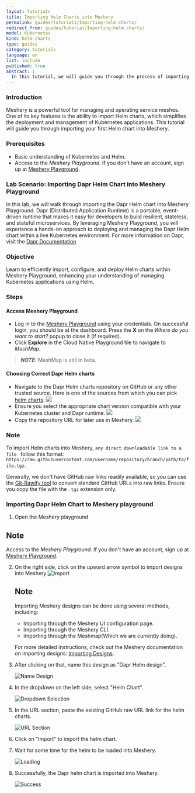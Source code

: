 ```yaml
---
layout: tutorials
title: Importing Helm Charts into Meshery
permalink: guides/tutorials/Importing-helm charts/
redirect_from: guides/tutorial/Importing-helm charts/
model: Kubernetes
kind: helm-charts
type: guides
category: tutorials
language: en
list: include
published: true
abstract: |
  In this tutorial, we will guide you through the process of importing a Helm chart into Meshery. You will learn how to leverage Meshery's capabilities to manage your Kubernetes applications effectively using Helm charts.
---
```

### Introduction

Meshery is a powerful tool for managing and operating service meshes. One of its key features is the ability to import Helm charts, which simplifies the deployment and management of Kubernetes applications. This tutorial will guide you through importing your first Helm chart into Meshery.

### Prerequisites

- Basic understanding of Kubernetes and Helm.
- Access to the _Meshery Playground_. If you don't have an account, sign up at [Meshery Playground](https://play.meshery.io/).

### Lab Scenario: Importing Dapr Helm Chart into Meshery Playground

In this lab, we will walk through importing the Dapr Helm chart into Meshery Playground. Dapr (Distributed Application Runtime) is a portable, event-driven runtime that makes it easy for developers to build resilient, stateless, and stateful microservices. By leveraging Meshery Playground, you will experience a hands-on approach to deploying and managing the Dapr Helm chart within a live Kubernetes environment.
For more information on Dapr, visit the [Dapr Documentation](https://docs.dapr.io/concepts/?_gl=1*1v6gt5w*_ga*MTc2MjAwNzU0OC4xNzE1NjA5MTE0*_ga_60C6Q1ETC1*MTcxNjM2MTUyOC4zLjAuMTcxNjM2MTUyOC4wLjAuMA..)

### Objective

Learn to efficiently import, configure, and deploy Helm charts within Meshery Playground, enhancing your understanding of managing Kubernetes applications using Helm.

### Steps

#### Access Meshery Playground

- Log in to the [Meshery Playground](https://meshery.layer5.io/) using your credentials. On successful login, you should be at the dashboard. Press the **X** on the _Where do you want to start?_ popup to close it (if required).
- Click **Explore** in the Cloud Native Playground tile to navigate to _MeshMap_.

> **_NOTE:_** MeshMap is still in beta.

#### Choosing Correct Dapr Helm charts

- Navigate to the Dapr Helm charts repository on GitHub or any other trusted source. Here is one of the sources from which you can pick [helm charts](https://github.com/jangocheng/dapr-helm-charts/tree/master).
  ![](./screenshots/H1.png)
- Ensure you select the appropriate chart version compatible with your Kubernetes cluster and Dapr runtime.
  ![](./screenshots/H2.png)
- Copy the repository URL for later use in Meshery.
  ![](./screenshots/H3.png)

### Note

To import Helm charts into Meshery, `any direct downloadable link to a file ` follow this format: `https://raw.githubusercontent.com/username/repository/branch/path/to/file.tgz`.

Generally, we don't have GitHub raw links readily available, so you can use the [Git-Rawify tool](https://git-rawify.vercel.app/#convert) to convert standard GitHub URLs into raw links. Ensure you copy the file with the `.tgz` extension only.



### Importing Dapr Helm Chart to Meshery playground

1. Open the Meshery playground                                                                                                                                                                                    
## Note 
   Access to the _Meshery Playground_. If you don't have an account, sign up at [Meshery Playground](https://play.meshery.io/).

2. On the right side, click on the upward arrow symbol to import designs into  Meshery
   ![Import](./screenshots/H5.png)

   ## Note
   Importing Meshery designs can be done using several methods, including:

   - Importing through the Meshery UI configuration page.
   - Importing through the Meshery CLI.
   - Importing through the Meshmap(Which we are currently doing).
   
    For more detailed instructions, check out the Meshery documentation on importing designs: [Importing Designs](https://docs.meshery.io/guides/configuration-management/importing-designs).


4. After clicking on that, name this design as "Dapr Helm design".

   ![Name Design](./screenshots/H6.png)

5. In the dropdown on the left side, select "Helm Chart".

   ![Dropdown Selection](./screenshots/H7.png)

6. In the URL section, paste the existing GitHub raw URL link for the helm charts.

   ![URL Section](./screenshots/H8.png)

7. Click on "Import" to import the helm chart.

8. Wait for some time for the helm to be loaded into Meshery.

   ![Loading](./screenshots/H9.png)

9. Successfully, the Dapr helm chart is imported into Meshery.

   ![Success](./screenshots/H10.png)







  



